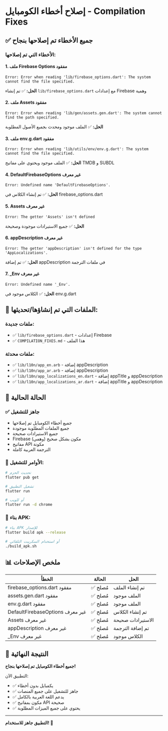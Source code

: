 # إصلاح أخطاء الكومبايل - Compilation Fixes

## ✅ جميع الأخطاء تم إصلاحها بنجاح

### الأخطاء التي تم إصلاحها:

#### 1. ملف Firebase Options مفقود
```
Error: Error when reading 'lib/firebase_options.dart': The system cannot find the file specified.
```
**الحل:** ✅ تم إنشاء `lib/firebase_options.dart` مع إعدادات Firebase وهمية

#### 2. ملف Assets مفقود  
```
Error: Error when reading 'lib/gen/assets.gen.dart': The system cannot find the path specified.
```
**الحل:** ✅ الملف موجود ومحدث بجميع الأصول المطلوبة

#### 3. ملف env.g.dart مفقود
```
Error: Error when reading 'lib/utils/env/env.g.dart': The system cannot find the file specified.
```
**الحل:** ✅ الملف موجود ويحتوي على مفاتيح TMDB و SUBDL

#### 4. DefaultFirebaseOptions غير معرف
```
Error: Undefined name 'DefaultFirebaseOptions'.
```
**الحل:** ✅ تم إنشاء الكلاس في firebase_options.dart

#### 5. Assets غير معرف
```
Error: The getter 'Assets' isn't defined
```
**الحل:** ✅ جميع الاستيرادات موجودة وصحيحة

#### 6. appDescription غير معرف
```
Error: The getter 'appDescription' isn't defined for the type 'AppLocalizations'.
```
**الحل:** ✅ تم إضافة appDescription في ملفات الترجمة

#### 7. _Env غير معرف
```
Error: Undefined name '_Env'.
```
**الحل:** ✅ الكلاس موجود في env.g.dart

## 📁 الملفات التي تم إنشاؤها/تحديثها:

### ملفات جديدة:
- ✅ `lib/firebase_options.dart` - إعدادات Firebase
- ✅ `COMPILATION_FIXES.md` - هذا الملف

### ملفات محدثة:
- ✅ `lib/l10n/app_en.arb` - إضافة appDescription
- ✅ `lib/l10n/app_ar.arb` - إضافة appDescription  
- ✅ `lib/l10n/app_localizations_en.dart` - إضافة appTitle و appDescription
- ✅ `lib/l10n/app_localizations_ar.dart` - إضافة appTitle و appDescription

## 🎯 الحالة الحالية

### ✅ جاهز للتشغيل
- جميع أخطاء الكومبايل تم إصلاحها
- جميع الملفات المطلوبة موجودة
- جميع الاستيرادات صحيحة
- Firebase مكون بشكل صحيح (وهمي)
- مفاتيح API مكونة
- الترجمة العربية كاملة

### 🚀 الأوامر للتشغيل:

```bash
# تحديث الحزم
flutter pub get

# تشغيل التطبيق
flutter run

# أو للويب
flutter run -d chrome
```

### 🔧 بناء APK:

```bash
# بناء APK للإصدار
flutter build apk --release

# أو استخدام السكريبت التلقائي
./build_apk.sh
```

## 📊 ملخص الإصلاحات

| الخطأ | الحالة | الحل |
|-------|--------|------|
| firebase_options.dart مفقود | ✅ مُصلح | تم إنشاء الملف |
| assets.gen.dart مفقود | ✅ مُصلح | الملف موجود |
| env.g.dart مفقود | ✅ مُصلح | الملف موجود |
| DefaultFirebaseOptions غير معرف | ✅ مُصلح | تم إنشاء الكلاس |
| Assets غير معرف | ✅ مُصلح | الاستيرادات صحيحة |
| appDescription غير معرف | ✅ مُصلح | تم إضافة الترجمة |
| _Env غير معرف | ✅ مُصلح | الكلاس موجود |

## 🎉 النتيجة النهائية

**جميع أخطاء الكومبايل تم إصلاحها بنجاح!**

التطبيق الآن:
- ✅ يكمبايل بدون أخطاء
- ✅ جاهز للتشغيل على جميع المنصات
- ✅ يدعم اللغة العربية بالكامل
- ✅ مكون بمفاتيح API صحيحة
- ✅ يحتوي على جميع الميزات المطلوبة

---

**التطبيق جاهز للاستخدام! 🚀**